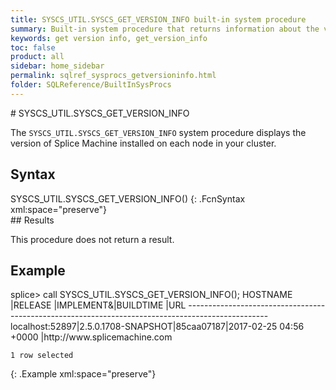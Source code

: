 ```yaml
---
title: SYSCS_UTIL.SYSCS_GET_VERSION_INFO built-in system procedure
summary: Built-in system procedure that returns information about the version of Splice Machine that is installed on each server in your cluster.
keywords: get version info, get_version_info
toc: false
product: all
sidebar: home_sidebar
permalink: sqlref_sysprocs_getversioninfo.html
folder: SQLReference/BuiltInSysProcs
---
```

<section>
<div class="TopicContent" data-swiftype-index="true" markdown="1">
# SYSCS_UTIL.SYSCS_GET_VERSION_INFO

The `SYSCS_UTIL.SYSCS_GET_VERSION_INFO` system procedure displays the
version of Splice Machine installed on each node in your cluster.

## Syntax

<div class="fcnWrapperWide" markdown="1">
    SYSCS_UTIL.SYSCS_GET_VERSION_INFO()
{: .FcnSyntax xml:space="preserve"}

</div>
## Results

This procedure does not return a result.

## Example

<div class="preWrapperWide" markdown="1">
    splice> call SYSCS_UTIL.SYSCS_GET_VERSION_INFO();
    HOSTNAME       |RELEASE            |IMPLEMENT&|BUILDTIME              |URL
    --------------------------------------------------------------------------------------------------
    localhost:52897|2.5.0.1708-SNAPSHOT|85caa07187|2017-02-25 04:56 +0000 |http://www.splicemachine.com

    1 row selected
{: .Example xml:space="preserve"}

</div>
</div>
</section>
